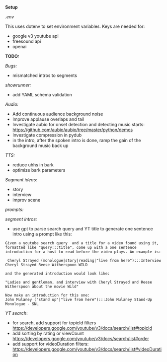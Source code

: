 
**Setup**

*.env*

This uses dotenv to set environment variables. Keys are needed for:
* google v3 youtube api
* freesound api
* openai


**TODO:**

*Bugs:*
* mismatched intros to segments

*showrunner:*
* add YAML schema validation


*Audio:*
* Add continuous audience background noise
* Improve applause overlaps and tail
* Investigate aubio for onset detection and detecting music starts: https://github.com/aubio/aubio/tree/master/python/demos
* Investigate compression in pydub
* in the intro, after the spoken intro is done, ramp the gain of the background music back up

*TTS:*
* reduce uhhs in bark
* optimize bark parameters


*Segment ideas:*
* story
* interview
* improv scene

*prompts:*

*segment intros:*
* use gpt to parse search query and YT title to generate one sentence intro using a prompt like this:
```
Given a youtube search query  and a title for a video found using it, formatted like "query:::title", come up with a one sentence introduction for a host to read before the video plays. An example is:

 Cheryl Strayed (monologue|story|reading|"live from here"):::Interview Cheryl Strayed Reese Witherspoon WILD

and the generated introduction would look like:

"Ladies and gentleman, and interview with Cheryl Strayed and Reese Witherspoon about the movie Wild"

Now make an introduction for this one:
John Mulaney ("stand up"|"live from here"):::John Mulaney Stand-Up Monologue - SNL
```


*YT search*:
* for search, add support for topicId filters https://developers.google.com/youtube/v3/docs/search/list#topicId
* add sorting by rating or viewCount https://developers.google.com/youtube/v3/docs/search/list#order
* add support for videoDuration filters: https://developers.google.com/youtube/v3/docs/search/list#videoDuration



